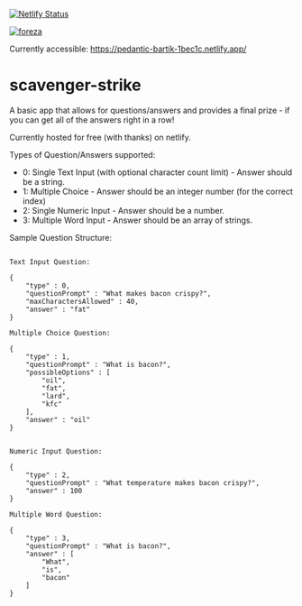 
[![Netlify Status](https://api.netlify.com/api/v1/badges/30c21f69-2d23-41dc-ae8a-0f6acbb562f9/deploy-status)](https://app.netlify.com/sites/pedantic-bartik-1bec1c/deploys)

[![foreza](https://circleci.com/gh/foreza/scavenger-strike.svg?style=svg)](https://app.circleci.com/pipelines/github/foreza/scavenger-strike)


Currently accessible: https://pedantic-bartik-1bec1c.netlify.app/

# scavenger-strike
A basic app that allows for questions/answers and provides a final prize - if you can get all of the answers right in a row!

Currently hosted for free (with thanks) on netlify.



Types of Question/Answers supported:
- 0: Single Text Input (with optional character count limit) - Answer should be a string. 
- 1: Multiple Choice - Answer should be an integer number (for the correct index) 
- 2: Single Numeric Input - Answer should be a number.
- 3: Multiple Word Input - Answer should be an array of strings.

Sample Question Structure:
```

Text Input Question:

{
    "type" : 0,
    "questionPrompt" : "What makes bacon crispy?",
    "maxCharactersAllowed" : 40,
    "answer" : "fat"
}

Multiple Choice Question:

{
    "type" : 1,
    "questionPrompt" : "What is bacon?",
    "possibleOptions" : [
        "oil",
        "fat",
        "lard",
        "kfc"
    ],
    "answer" : "oil"
}


Numeric Input Question:

{
    "type" : 2,
    "questionPrompt" : "What temperature makes bacon crispy?",
    "answer" : 100
}

Multiple Word Question:

{
    "type" : 3,
    "questionPrompt" : "What is bacon?",
    "answer" : [
        "What",
        "is",
        "bacon"
    ] 
}




